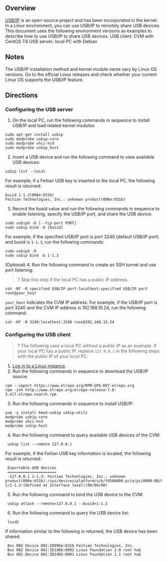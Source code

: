 ## Overview

[USB/IP](http://usbip.sourceforge.net/) is an open-source project and has been incorporated in the kernel. In a Linux environment, you can use USB/IP to remotely share USB devices. This document uses the following environment versions as examples to describe how to use USB/IP to share USB devices.
USB client: CVM with CentOS 7.6
USB server: local PC with Debian

## Notes
The USB/IP installation method and kernel module name vary by Linux OS versions. Go to the official Linux releases and check whether your current Linux OS supports the USB/IP feature.


## Directions

### Configuring the USB server

1. On the local PC, run the following commands in sequence to install USB/IP and load related kernel modules:
```
sudo apt-get install usbip
sudo modprobe usbip-core
sudo modprobe vhci-hcd
sudo modprobe usbip_host
```
2. Insert a USB device and run the following command to view available USB devices:
```
usbip list --local
```
For example, if a Feitian USB key is inserted to the local PC, the following result is returned:
```
busid 1-1.3(096e:031b)
Feitian Technologies, Inc.: unknown product(096e:031b)
```
3. Record the busid value and run the following commands in sequence to enable listening, specify the USB/IP port, and share the USB device:
```
sudo usbipd -D [--tcp-port PORT]
sudo usbip bind -b [busid]
```
For example, if the specified USB/IP port is port 3240 (default USB/IP port) and busid is `1-1.3`, run the following commands:
```
sudo usbipd -D
sudo usbip bind -b 1-1.3
```
(Optional) 4. Run the following command to create an SSH tunnel and use port listening:
>? Skip this step if the local PC has a public IP address.
>
```
ssh -Nf -R specified USB/IP port:localhost:specified USB/IP port root@your_host
```
`your_host` indicates the CVM IP address.
For example, if the USB/IP port is port 3240 and the CVM IP address is 192.168.15.24, run the following command:
```
ssh -Nf -R 3240:localhost:3240 root@192.168.15.24
```


### Configuring the USB client

>? The following uses a local PC without a public IP as an example. If your local PC has a public IP, replace `127.0.0.1` in the following steps with the public IP of your local PC.
>

1. [Log in to a Linux instance](https://intl.cloud.tencent.com/document/product/213/5436).
2. Run the following commands in sequence to download the USB/IP source:
```
rpm --import https://www.elrepo.org/RPM-GPG-KEY-elrepo.org
rpm -ivh http://www.elrepo.org/elrepo-release-7.0-3.el7.elrepo.noarch.rpm
```
3. Run the following commands in sequence to install USB/IP:
```
yum -y install kmod-usbip usbip-utils
modprobe usbip-core
modprobe vhci-hcd
modprobe usbip-host
```
4. Run the following command to query available USB devices of the CVM:
```
 usbip list --remote 127.0.0.1
```
For example, if the Feitian USB key information is located, the following result is returned:
```
 Exportable USB devices
 ======================
 -127.0.0.1 1-1.3: Feitian Technologies, Inc.: unknown product(096e:031b):/sys/devices/platform/scb/fd500000.pcie/pci0000:00/0000:00:00.0/0000:01:00.0/usb1/1-1/1-1.3:(Defined at Interface level)(00/00/00)
```
5. Run the following command to bind the USB device to the CVM:
```
 usbip attach --remote=127.0.0.1 --busid=1-1.3
```
6. Run the following command to query the USB device list:
```
 lsusb
```
If information similar to the following is returned, the USB device has been shared.
```
 Bus 002 Device 002:ID096e:031b Feitian Technologies, Inc.
 Bus 002 Device 001:ID1d6b:0002 Linux Foundation 2.0 root hub
 Bus 001 Device 001:ID1d6b:0001 Linux Foundation 1.1 root hub
```


